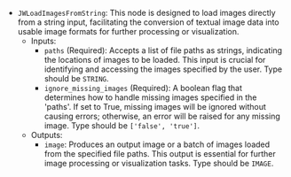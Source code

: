 - `JWLoadImagesFromString`: This node is designed to load images directly from a string input, facilitating the conversion of textual image data into usable image formats for further processing or visualization.
    - Inputs:
        - `paths` (Required): Accepts a list of file paths as strings, indicating the locations of images to be loaded. This input is crucial for identifying and accessing the images specified by the user. Type should be `STRING`.
        - `ignore_missing_images` (Required): A boolean flag that determines how to handle missing images specified in the 'paths'. If set to True, missing images will be ignored without causing errors; otherwise, an error will be raised for any missing image. Type should be `['false', 'true']`.
    - Outputs:
        - `image`: Produces an output image or a batch of images loaded from the specified file paths. This output is essential for further image processing or visualization tasks. Type should be `IMAGE`.

